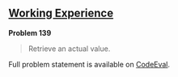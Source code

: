 [Working Experience][ce]
------------------------

**Problem 139**

> Retrieve an actual value.

Full problem statement is available on [CodeEval][ce].

[ce]: https://www.codeeval.com/browse/139/
      "View problem statement on CodeEval"
